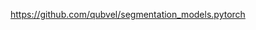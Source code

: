 

<!--
 * @version:
 * @Author:  StevenJokess https://github.com/StevenJokess
 * @Date: 2020-12-07 22:55:03
 * @LastEditors:  StevenJokess https://github.com/StevenJokess
 * @LastEditTime: 2020-12-07 22:55:04
 * @Description:
 * @TODO::
 * @Reference:
-->
https://github.com/qubvel/segmentation_models.pytorch
